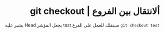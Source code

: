 <div dir=rtl >

# ألانتقال بين الفروع | git checkout

`git checkout test` سينقلك للعمل على الفرع test بجعل المؤشر Head يشير عليه

</div>